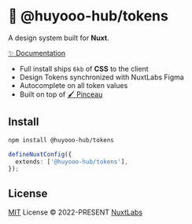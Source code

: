 # 🎨 @huyooo-hub/tokens

A design system built for **Nuxt**.

[✨ Documentation](https://nuxt-themes-tokens.netlify.app)

- Full install ships `6kb` of **CSS** to the client
- Design Tokens synchronized with NuxtLabs Figma
- Autocomplete on all token values
- Built on top of [🖌 Pinceau](https://github.com/Tahul/pinceau)

## Install

```bash
npm install @huyooo-hub/tokens
```

```ts
defineNuxtConfig({
  extends: ['@huyooo-hub/tokens'],
});
```

## License

[MIT](./LICENSE) License &copy; 2022-PRESENT [NuxtLabs](https://nuxtlabs.com)
